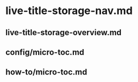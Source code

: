 # live-title-storage-nav.md

## live-title-storage-overview.md

## config/micro-toc.md

## how-to/micro-toc.md
